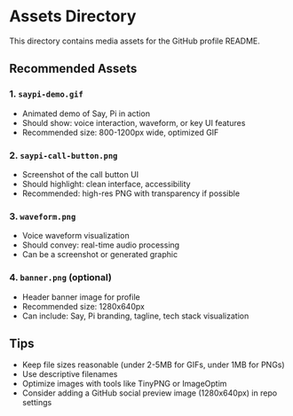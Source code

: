 # Assets Directory

This directory contains media assets for the GitHub profile README.

## Recommended Assets

### 1. `saypi-demo.gif`
- Animated demo of Say, Pi in action
- Should show: voice interaction, waveform, or key UI features
- Recommended size: 800-1200px wide, optimized GIF

### 2. `saypi-call-button.png`
- Screenshot of the call button UI
- Should highlight: clean interface, accessibility
- Recommended: high-res PNG with transparency if possible

### 3. `waveform.png`
- Voice waveform visualization
- Should convey: real-time audio processing
- Can be a screenshot or generated graphic

### 4. `banner.png` (optional)
- Header banner image for profile
- Recommended size: 1280x640px
- Can include: Say, Pi branding, tagline, tech stack visualization

## Tips

- Keep file sizes reasonable (under 2-5MB for GIFs, under 1MB for PNGs)
- Use descriptive filenames
- Optimize images with tools like TinyPNG or ImageOptim
- Consider adding a GitHub social preview image (1280x640px) in repo settings
